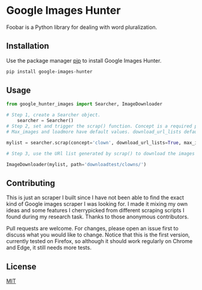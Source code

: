 # Google Images Hunter

Foobar is a Python library for dealing with word pluralization.

## Installation

Use the package manager [pip](https://pip.pypa.io/en/stable/) to install Google Images Hunter.

```bash
pip install google-images-hunter
```

## Usage

```python
from google_hunter_images import Searcher, ImageDownloader

# Step 1, create a Searcher object.
    searcher = Searcher()
# Step 2, set and trigger the scrap() function. Concept is a required parameter.
# Max_images and loadmore have default values. download_url_lists defaults as False.

mylist = searcher.scrap(concept='clown', download_url_lists=True, max_images=250, loadmore=20)

# Step 3, use the URl list generated by scrap() to download the images on a given path. Defaults to current path.

ImageDownloader(mylist, path='downloadtest/clowns/')
```

## Contributing

This is just an scraper I built since I have not been able to find the exact kind of Google images scraper I was looking for. I made it mixing my own ideas and some features I cherrypicked from different scraping scripts I found during my research task. Thanks to those anonymous contributors.

Pull requests are welcome. For changes, please open an issue first to discuss what you would like to change. Notice that this is the first version, currently tested on Firefox, so although it should
work regularly on Chrome and Edge, it still needs more tests.



## License
[MIT](https://choosealicense.com/licenses/mit/)